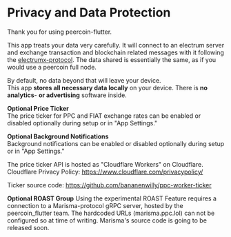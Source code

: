 # Privacy and Data Protection
Thank you for using peercoin-flutter.

This app treats your data very carefully.
It will connect to an electrum server and exchange transaction and blockchain related messages with it following the [electrumx-protocol](https://electrumx.readthedocs.io/en/latest/protocol-basics.html "electrumx-protocol").
The data shared is essentially the same, as if you would use a peercoin full node.

By default, no data beyond that will leave your device.  
This app **stores all necessary data locally** on your device. 
There is **no analytics**- **or advertising** software inside.

**Optional Price Ticker**  
The price ticker for PPC and FIAT exchange rates can be enabled or disabled optionally during setup or in "App Settings."

**Optional Background Notifications**  
Background notifications can be enabled or disabled optionally during setup or in "App Settings."

The price ticker API is hosted as "Cloudflare Workers" on Cloudflare.  
Cloudflare Privacy Policy: https://www.cloudflare.com/privacypolicy/

Ticker source code: 
https://github.com/bananenwilly/ppc-worker-ticker

**Optional ROAST Group**
Using the experimental ROAST Feature requires a connection to a Marisma-protocol gRPC server, hosted by the peercoin_flutter team. The hardcoded URLs (marisma.ppc.lol) can not be configured so at time of writing.
Marisma's source code is going to be released soon.